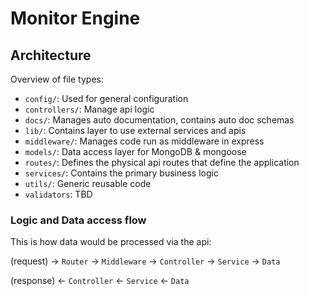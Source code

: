 # Monitor Engine

## Architecture

Overview of file types:

- `config/`: Used for general configuration
- `controllers/`: Manage api logic
- `docs/`: Manages auto documentation, contains auto doc schemas
- `lib/`: Contains layer to use external services and apis
- `middleware/`: Manages code run as middleware in express
- `models/`: Data access layer for MongoDB & mongoose
- `routes/`: Defines the physical api routes that define the application
- `services/`: Contains the primary business logic
- `utils/`: Generic reusable code
- `validators`: TBD

### Logic and Data access flow

This is how data would be processed via the api:

(request) -> `Router` -> `Middleware` -> `Controller` -> `Service` -> `Data`

(response) <- `Controller` <- `Service` <- `Data`
